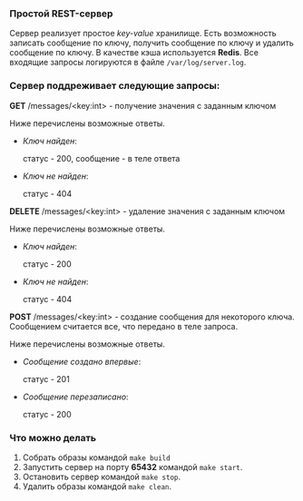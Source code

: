 ### Простой REST-сервер

Сервер реализует простое *key-value* хранилище. Есть возможность записать сообщение по ключу, 
получить сообщение по ключу и удалить сообщение по ключу. В качестве кэша используется **Redis**.
Все входящие запросы логируются в файле `/var/log/server.log`. 

### Сервер поддреживает следующие запросы:

**GET** /messages/\<key:int> - получение значения с заданным ключом
 
  Ниже перечислены возможные ответы.
  
  * *Ключ найден*: 
    
    статус - 200, 
    сообщение - в теле ответа
  
  * *Ключ не найден*: 
  
    статус - 404

**DELETE** /messages/\<key:int> - удаление значения с заданным ключом
  
  Ниже перечислены возможные ответы.
  
  * *Ключ найден*:
   
    статус - 200
  
  * *Ключ не найден*:
   
    статус - 404

**POST** /messages/\<key:int> - создание сообщения для некоторого ключа. Сообщением считается все, что передано в теле запроса.

  Ниже перечислены возможные ответы.
  
  * *Сообщение создано впервые*:
  
    статус - 201
    
  * *Сообщение перезаписано*:
    
    статус - 200 


### Что можно делать
1. Собрать образы командой `make build`
2. Запустить сервер на порту **65432** командой `make start`.
3. Остановить сервер командой `make stop`.
4. Удалить образы командой `make clean`.